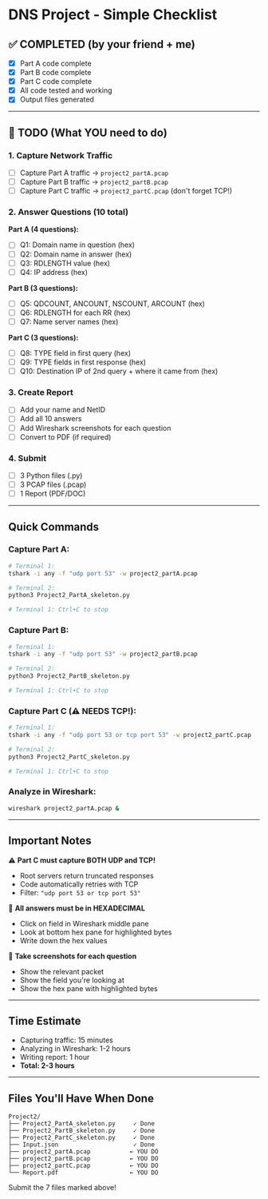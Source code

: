 # DNS Project - Simple Checklist

## ✅ COMPLETED (by your friend + me)
- [x] Part A code complete
- [x] Part B code complete  
- [x] Part C code complete
- [x] All code tested and working
- [x] Output files generated

---

## 🔴 TODO (What YOU need to do)

### 1. Capture Network Traffic
- [ ] Capture Part A traffic → `project2_partA.pcap`
- [ ] Capture Part B traffic → `project2_partB.pcap`
- [ ] Capture Part C traffic → `project2_partC.pcap` (don't forget TCP!)

### 2. Answer Questions (10 total)

**Part A (4 questions):**
- [ ] Q1: Domain name in question (hex)
- [ ] Q2: Domain name in answer (hex)
- [ ] Q3: RDLENGTH value (hex)
- [ ] Q4: IP address (hex)

**Part B (3 questions):**
- [ ] Q5: QDCOUNT, ANCOUNT, NSCOUNT, ARCOUNT (hex)
- [ ] Q6: RDLENGTH for each RR (hex)
- [ ] Q7: Name server names (hex)

**Part C (3 questions):**
- [ ] Q8: TYPE field in first query (hex)
- [ ] Q9: TYPE fields in first response (hex)
- [ ] Q10: Destination IP of 2nd query + where it came from (hex)

### 3. Create Report
- [ ] Add your name and NetID
- [ ] Add all 10 answers
- [ ] Add Wireshark screenshots for each question
- [ ] Convert to PDF (if required)

### 4. Submit
- [ ] 3 Python files (.py)
- [ ] 3 PCAP files (.pcap)
- [ ] 1 Report (PDF/DOC)

---

## Quick Commands

### Capture Part A:
```bash
# Terminal 1:
tshark -i any -f "udp port 53" -w project2_partA.pcap

# Terminal 2:
python3 Project2_PartA_skeleton.py

# Terminal 1: Ctrl+C to stop
```

### Capture Part B:
```bash
# Terminal 1:
tshark -i any -f "udp port 53" -w project2_partB.pcap

# Terminal 2:
python3 Project2_PartB_skeleton.py

# Terminal 1: Ctrl+C to stop
```

### Capture Part C (⚠️ NEEDS TCP!):
```bash
# Terminal 1:
tshark -i any -f "udp port 53 or tcp port 53" -w project2_partC.pcap

# Terminal 2:
python3 Project2_PartC_skeleton.py

# Terminal 1: Ctrl+C to stop
```

### Analyze in Wireshark:
```bash
wireshark project2_partA.pcap &
```

---

## Important Notes

⚠️ **Part C must capture BOTH UDP and TCP!**
- Root servers return truncated responses
- Code automatically retries with TCP
- Filter: `"udp port 53 or tcp port 53"`

📝 **All answers must be in HEXADECIMAL**
- Click on field in Wireshark middle pane
- Look at bottom hex pane for highlighted bytes
- Write down the hex values

📸 **Take screenshots for each question**
- Show the relevant packet
- Show the field you're looking at
- Show the hex pane with highlighted bytes

---

## Time Estimate
- Capturing traffic: 15 minutes
- Analyzing in Wireshark: 1-2 hours
- Writing report: 1 hour
- **Total: 2-3 hours**

---

## Files You'll Have When Done

```
Project2/
├── Project2_PartA_skeleton.py     ✓ Done
├── Project2_PartB_skeleton.py     ✓ Done
├── Project2_PartC_skeleton.py     ✓ Done
├── Input.json                     ✓ Done
├── project2_partA.pcap           ← YOU DO
├── project2_partB.pcap           ← YOU DO
├── project2_partC.pcap           ← YOU DO
└── Report.pdf                    ← YOU DO
```

Submit the 7 files marked above!


